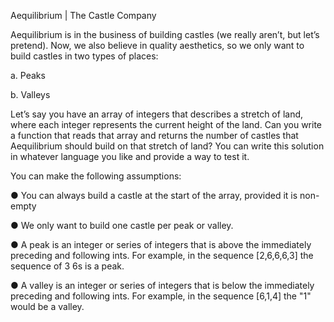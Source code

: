Aequilibrium | The Castle Company

Aequilibrium is in the business of building castles (we really aren’t, but let’s pretend). Now, we also believe in quality aesthetics, so we only want to build castles in two types of places:

a.	Peaks

b.	Valleys

Let’s say you have an array of integers that describes a stretch of land, where each integer represents the current height of the land. Can you write a function that reads that array and returns the number of castles that Aequilibrium should build on that stretch of land? You can write this solution in whatever language you like and provide a way to test it.

You can make the following assumptions:

●	You can always build a castle at the start of the array, provided it is non-empty

●	We only want to build one castle per peak or valley.

●	A peak is an integer or series of integers that is above the immediately preceding and following ints. For example, in the sequence [2,6,6,6,3] the sequence of 3 6s is a peak.

●	A valley is an integer or series of integers that is below the immediately preceding and following ints. For example, in the sequence [6,1,4] the "1" would be a valley.
